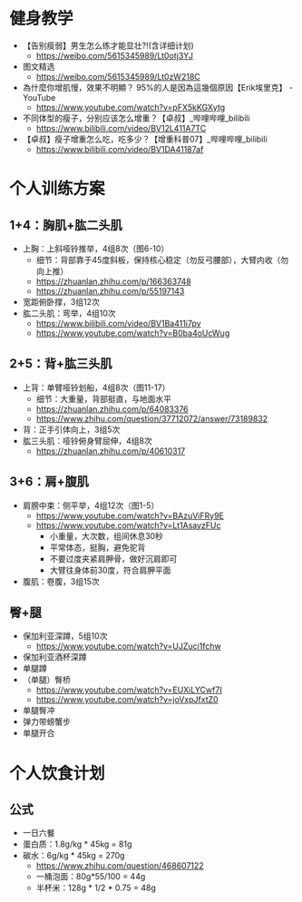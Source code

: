 # 健身教学
* 【告别瘦弱】男生怎么练才能显壮?!(含详细计划)
  * https://weibo.com/5615345989/Lt0otj3YJ
* 图文精选
  * https://weibo.com/5615345989/Lt0zW218C
* 為什麼你增肌慢，效果不明顯？ 95%的人是因為這幾個原因【Erik埃里克】 - YouTube
  * https://www.youtube.com/watch?v=pFX5kKGXytg
* 不同体型的瘦子，分别应该怎么增重？【卓叔】_哔哩哔哩_bilibili
  * https://www.bilibili.com/video/BV12L411A7TC
* 【卓叔】瘦子增重怎么吃，吃多少？【增重科普07】_哔哩哔哩_bilibili
  * https://www.bilibili.com/video/BV1DA41187af


# 个人训练方案

## 1+4：胸肌+肱二头肌
* 上胸：上斜哑铃推举，4组8次（图6-10）
  * 细节：背部靠于45度斜板，保持核心稳定（勿反弓腰部），大臂内收（勿向上推）
  * https://zhuanlan.zhihu.com/p/166363748
  * https://zhuanlan.zhihu.com/p/55197143
* 宽距俯卧撑，3组12次
* 肱二头肌：弯举，4组10次
  * https://www.bilibili.com/video/BV1Ba411i7pv
  * https://www.youtube.com/watch?v=B0ba4oUcWug

## 2+5：背+肱三头肌
* 上背：单臂哑铃划船，4组8次（图11-17）
  * 细节：大重量，背部挺直，与地面水平
  * https://zhuanlan.zhihu.com/p/64083376
  * https://www.zhihu.com/question/37712072/answer/73189832
* 背：正手引体向上，3组5次
* 肱三头肌：哑铃俯身臂屈伸，4组8次
  * https://zhuanlan.zhihu.com/p/40610317

## 3+6：肩+腹肌
* 肩膀中束：侧平举，4组12次（图1-5）
  * https://www.youtube.com/watch?v=BAzuViFRy9E
  * https://www.youtube.com/watch?v=Lt1AsayzFUc
    * 小重量，大次数，组间休息30秒
    * 平常体态，挺胸，避免驼背
    * 不要过度夹紧肩胛骨，做好沉肩即可
    * 大臂往身体前30度，符合肩胛平面
* 腹肌：卷腹，3组15次

## 臀+腿
* 保加利亚深蹲，5组10次
  * https://www.youtube.com/watch?v=UJZuci1fchw
* 保加利亚酒杯深蹲
* 单腿蹲
* （单腿）臀桥
  * https://www.youtube.com/watch?v=EUXiLYCwf7I
  * https://www.youtube.com/watch?v=joVxpJfxtZ0
* 单腿臀冲
* 弹力带螃蟹步
* 单腿开合


# 个人饮食计划

## 公式
* 一日六餐
* 蛋白质：1.8g/kg * 45kg = 81g
* 碳水：6g/kg * 45kg = 270g
  * https://www.zhihu.com/question/468607122
  * 一桶泡面：80g*55/100 = 44g
  * 半杯米：128g * 1/2 * 0.75 = 48g

